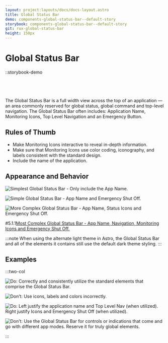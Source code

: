 ```yaml
---
layout: project:layouts/docs/docs-layout.astro
title: Global Status Bar
demo: components-global-status-bar--default-story
storybook: components-global-status-bar--default-story
git: rux-global-status-bar
height: 150px
---
```


# Global Status Bar

::storybook-demo

<hr style="height:45px; visibility:hidden;" />
The Global Status Bar is a full width view across the top of an application — an area commonly reserved for global status, global command and top-level navigation. The Global Status Bar often includes: Application Name, Monitoring Icons, Top Level Navigation and an Emergency Button.

## Rules of Thumb

- Make Monitoring Icons interactive to reveal in-depth information.
- Make sure that Monitoring Icons use color coding, iconography, and labels consistent with the standard design.
- Include the name of the application.

## Appearance and Behavior

![Simplest Global Status Bar - Only include the App Name.](/img/components/global-status-simple.png "Simplest Global Status Bar - Only include the App Name.")

![Simple Global Status Bar - App Name and Emergency Shut Off.](/img/components/global-status-more.png "Simple Global Status Bar - App Name and Emergency Shut Off.")

![More Complex Global Status Bar - App Name, Status Icons and Emergency Shut Off.](/img/components/global-status-very.png "More Complex Global Status Bar - App Name, Status Icons and Emergency Shut Off.")

#5.1.1[Most Complex Global Status Bar - App Name, Navigation, Monitoring Icons and Emergency Shut Off.](/img/components/global-status-complex.png "Most Complex Global Status Bar - App Name, Navigation, Monitoring Icons and Emergency Shut Off.")

:::note
When using the alternate light theme in Astro, the Global Status Bar and all of the elements it contains still use the default dark theme styling.
:::

## Examples

:::two-col

![Do: Correctly and consistently utilize the standard elements that comprise the Global Status Bar.](/img/components/global-status-do-1.png "Do: Correctly and consistently utilize the standard elements that comprise the Global Status Bar.")

![Don’t: Use icons, labels and colors incorrectly.](/img/components/global-status-dont-1.png "Don’t: Use icons, labels, and colors incorrectly.")

![Do: Left justify the application name and Top Level Nav (when utilized). Right justify Icons and Emergency Shut Off (when utilized).](/img/components/global-status-do-2.png "Do: Left justify the application name and Top Level Nav (when utilized). Right justify Icons and Emergency Shut Off (when utilized).")

![Don’t: Use the Global Status Bar for controls or indications that come and go with different app modes. Reserve it for truly global elements.](/img/components/global-status-dont-2.png "Don’t: Use the Global Status Bar for controls or indications that come and go with different app modes. Reserve it for truly global elements.")

:::
